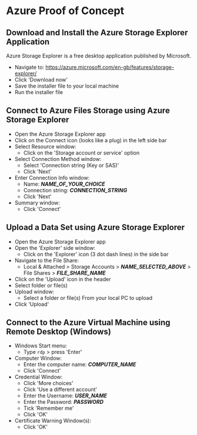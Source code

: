 # Azure Proof of Concept

## Download and Install the Azure Storage Explorer Application

Azure Storage Explorer is a free desktop application published by Microsoft.

- Navigate to: https://azure.microsoft.com/en-gb/features/storage-explorer/
- Click 'Download now'
- Save the installer file to your local machine
- Run the installer file

## Connect to Azure Files Storage using Azure Storage Explorer

- Open the Azure Storage Explorer app
- Click on the Connect icon (looks like a plug) in the left side bar
- Select Resource window:
  - Click on the 'Storage account or service' option
- Select Connection Method window:
  - Select 'Connection string (Key or SAS)'
  - Click 'Next'
- Enter Connection Info window:
  - Name: ___NAME_OF_YOUR_CHOICE___
  - Connection string: ___CONNECTION_STRING___
  - Click 'Next'
- Summary window:
  - Click 'Connect'

## Upload a Data Set using Azure Storage Explorer

- Open the Azure Storage Explorer app
- Open the 'Explorer' side window:
  - Click on the 'Explorer' icon (3 dot dash lines) in the side bar
- Navigate to the File Share:
  - Local & Attached > Storage Accounts > ___NAME_SELECTED_ABOVE___ > File Shares > ___FILE_SHARE_NAME___
- Click on the 'Upload' icon in the header
- Select folder or file(s)
- Upload window:
  - Select a folder or file(s) From your local PC to upload
- Click 'Upload'

## Connect to the Azure Virtual Machine using Remote Desktop (Windows)

- Windows Start menu:
  - Type `rdp` > press 'Enter'
- Computer Window:
  - Enter the computer name: ___COMPUTER_NAME___
  - Click 'Connect'
- Credential Window:
  - Click 'More choices'
  - Click 'Use a different account'
  - Enter the Username: ___USER_NAME___
  - Enter the Password: ___PASSWORD___
  - Tick 'Remember me'
  - Click 'OK'
- Certificate Warning Window(s):
  - Click 'OK'

